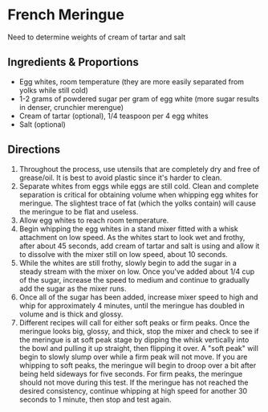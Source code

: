 # French Meringue

Need to determine weights of cream of tartar and salt

## Ingredients & Proportions
- Egg whites, room temperature (they are more easily separated from yolks while still cold)
- 1-2 grams of powdered sugar per gram of egg white (more sugar results in denser, crunchier merengue) 
- Cream of tartar (optional), 1/4 teaspoon per 4 egg whites
- Salt (optional)

## Directions
1. Throughout the process, use utensils that are completely dry and free of grease/oil. It is best to avoid plastic since it's harder to clean. 
2. Separate whites from eggs while eggs are still cold. Clean and complete separation is critical for obtaining volume when whipping egg whites for meringue. The slightest trace of fat (which the yolks contain) will cause the meringue to be flat and useless.
3. Allow egg whites to reach room temperature.
4. Begin whipping the egg whites in a stand mixer fitted with a whisk attachment on low speed. As the whites start to look wet and frothy, after about 45 seconds, add cream of tartar and salt is using and allow it to dissolve with the mixer still on low speed, about 10 seconds. 
5. While the whites are still frothy, slowly begin to add the sugar in a steady stream with the mixer on low. Once you've added about 1/4 cup of the sugar, increase the speed to medium and continue to gradually add the sugar as the mixer runs. 
6. Once all of the sugar has been added, increase mixer speed to high and whip for approximately 4 minutes, until the meringue has doubled in volume and is thick and glossy. 
7. Different recipes will call for either soft peaks or firm peaks. Once the meringue looks big, glossy, and thick, stop the mixer and check to see if the meringue is at soft peak stage by dipping the whisk vertically into the bowl and pulling it up straight, then flipping it over. A "soft peak" will begin to slowly slump over while a firm peak will not move. If you are whipping to soft peaks, the meringue will begin to droop over a bit after being held sideways for five seconds. For firm peaks, the meringue should not move during this test. If the meringue has not reached the desired consistency, continue whipping at high speed for another 30 seconds to 1 minute, then stop and test again. 